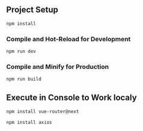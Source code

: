 ## Project Setup

```sh
npm install
```

### Compile and Hot-Reload for Development

```sh
npm run dev
```

### Compile and Minify for Production

```sh
npm run build
```

## Execute in Console to Work localy

```sh
npm install vue-router@next
```
```sh
npm install axios
```